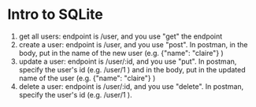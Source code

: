 # Intro to SQLite
1. get all users: endpoint is /user, and you use "get" the endpoint
2. create a user: endpoint is /user, and you use "post". In postman, in the body, put in the name of the new user (e.g. {"name": "claire"} )
3. update a user: endpoint is /user/:id, and you use "put".  In postman, specify the user's id (e.g. /user/1 ) and in the body, put in the updated name of the user (e.g. {"name": "claire"} )
4. delete a user: endpoint is /user/:id, and you use "delete". In postman, specify the user's id (e.g. /user/1 ). 
